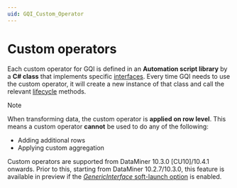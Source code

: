 ```yaml
---
uid: GQI_Custom_Operator
---
```


# Custom operators

Each custom operator for GQI is defined in an **Automation script library** by a **C# class** that implements specific [interfaces](xref:CO_Building_blocks). Every time GQI needs to use the custom operator, it will create a new instance of that class and call the relevant [lifecycle](xref:CO_Life_cycle) methods.

> [!NOTE]
> When transforming data, the custom operator is **applied on row level**. This means a custom operator **cannot** be used to do any of the following:
>
> - Adding additional rows
> - Applying custom aggregation

Custom operators are supported from DataMiner 10.3.0 [CU10]/10.4.1 onwards.<!-- RN 37840 --> Prior to this, starting from DataMiner 10.2.7/10.3.0, this feature is available in preview if the [*GenericInterface* soft-launch option](xref:Overview_of_Soft_Launch_Options#genericinterface) is enabled.
